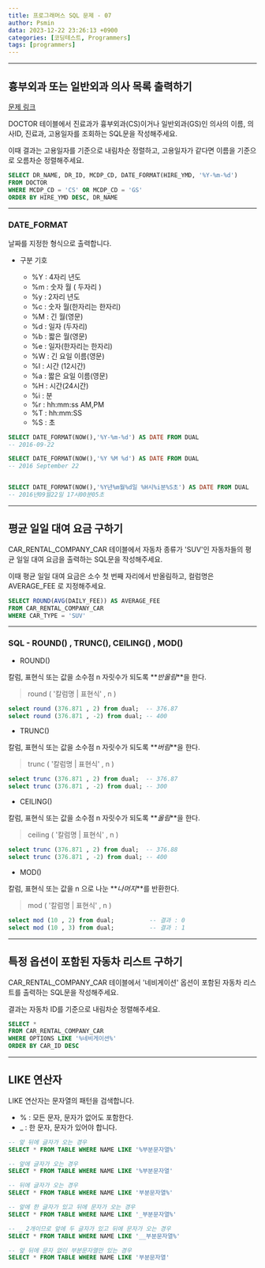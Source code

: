 ```yaml
---
title: 프로그래머스 SQL 문제 - 07
author: Psmin
data: 2023-12-22 23:26:13 +0900
categories: [코딩테스트, Programmers]
tags: [programmers]
---
```


---

## 흉부외과 또는 일반외과 의사 목록 출력하기

[문제 링크]()

DOCTOR 테이블에서 진료과가 흉부외과(CS)이거나 일반외과(GS)인 의사의 이름, 의사ID, 진료과, 고용일자를 조회하는 SQL문을 작성해주세요.

이때 결과는 고용일자를 기준으로 내림차순 정렬하고, 고용일자가 같다면 이름을 기준으로 오름차순 정렬해주세요.

```SQL
SELECT DR_NAME, DR_ID, MCDP_CD, DATE_FORMAT(HIRE_YMD, '%Y-%m-%d')
FROM DOCTOR
WHERE MCDP_CD = 'CS' OR MCDP_CD = 'GS'
ORDER BY HIRE_YMD DESC, DR_NAME
```

---

### DATE_FORMAT

날짜를 지정한 형식으로 출력합니다.

- 구분 기호

  - %Y : 4자리 년도
  - %m : 숫자 월 ( 두자리 )
  - %y : 2자리 년도
  - %c : 숫자 월(한자리는 한자리)
  - %M : 긴 월(영문)
  - %d : 일자 (두자리)
  - %b : 짧은 월(영문)
  - %e : 일자(한자리는 한자리)
  - %W : 긴 요일 이름(영문)
  - %I : 시간 (12시간)
  - %a : 짧은 요일 이름(영문)
  - %H : 시간(24시간)
  - %i : 분
  - %r : hh:mm:ss AM,PM
  - %T : hh:mm:SS
  - %S : 초

```sql
SELECT DATE_FORMAT(NOW(),'%Y-%m-%d') AS DATE FROM DUAL
-- 2016-09-22

SELECT DATE_FORMAT(NOW(),'%Y %M %d') AS DATE FROM DUAL
-- 2016 September 22


SELECT DATE_FORMAT(NOW(),'%Y년%m월%d일 %H시%i분%S초') AS DATE FROM DUAL
-- 2016년09월22일 17시00분05초
```

---

## 평균 일일 대여 요금 구하기

CAR_RENTAL_COMPANY_CAR 테이블에서 자동차 종류가 'SUV'인 자동차들의 평균 일일 대여 요금을 출력하는 SQL문을 작성해주세요.

이때 평균 일일 대여 요금은 소수 첫 번째 자리에서 반올림하고, 컬럼명은 AVERAGE_FEE 로 지정해주세요.

```sql
SELECT ROUND(AVG(DAILY_FEE)) AS AVERAGE_FEE
FROM CAR_RENTAL_COMPANY_CAR
WHERE CAR_TYPE = 'SUV'
```

---

### SQL - ROUND() , TRUNC(), CEILING() , MOD()

- ROUND()

칼럼, 표현식 또는 값을 소수점 n 자릿수가 되도록 **_반올림_**을 한다.

> round ( '칼럼명 | 표현식' , n )

```sql
select round (376.871 , 2) from dual;  -- 376.87
select round (376.871 , -2) from dual; -- 400

```

- TRUNC()

칼럼, 표현식 또는 값을 소수점 n 자릿수가 되도록 **_버림_**을 한다.

> trunc ( '칼럼명 | 표현식' , n )

```sql
select trunc (376.871 , 2) from dual;  -- 376.87
select trunc (376.871 , -2) from dual; -- 300
```

- CEILING()

칼럼, 표현식 또는 값을 소수점 n 자릿수가 되도록 **_올림_**을 한다.

> ceiling ( '칼럼명 | 표현식' , n )

```sql
select trunc (376.871 , 2) from dual;  -- 376.88
select trunc (376.871 , -2) from dual; -- 400
```

- MOD()

칼럼, 표현식 또는 값을 n 으로 나눈 **_나머지_**를 반환한다.

> mod ( '칼럼명 | 표현식' , n )

```sql
select mod (10 , 2) from dual;          -- 결과 : 0
select mod (10 , 3) from dual;          -- 결과 : 1
```

---

## 특정 옵션이 포함된 자동차 리스트 구하기

CAR_RENTAL_COMPANY_CAR 테이블에서 '네비게이션' 옵션이 포함된 자동차 리스트를 출력하는 SQL문을 작성해주세요.

결과는 자동차 ID를 기준으로 내림차순 정렬해주세요.

```SQL
SELECT *
FROM CAR_RENTAL_COMPANY_CAR
WHERE OPTIONS LIKE '%네비게이션%'
ORDER BY CAR_ID DESC
```

---

## LIKE 연산자

LIKE 연산자는 문자열의 패턴을 검색합니다.

- % : 모든 문자, 문자가 없어도 포함한다.
- \_ : 한 문자, 문자가 있어야 합니다.

```SQL
-- 앞 뒤에 글자가 오는 경우
SELECT * FROM TABLE WHERE NAME LIKE '%부분문자열%'

-- 앞에 글자가 오는 경우
SELECT * FROM TABLE WHERE NAME LIKE '%부분문자열'

-- 뒤에 글자가 오는 경우
SELECT * FROM TABLE WHERE NAME LIKE '부분문자열%'

-- 앞에 한 글자가 있고 뒤에 문자가 오는 경우
SELECT * FROM TABLE WHERE NAME LIKE '_부분문자열%'

-- _ 2개이므로 앞에 두 글자가 있고 뒤에 문자가 오는 경우
SELECT * FROM TABLE WHERE NAME LIKE '__부분문자열%'

-- 앞 뒤에 문자 없이 부분문자열만 있는 경우
SELECT * FROM TABLE WHERE NAME LIKE '부분문자열'
```

